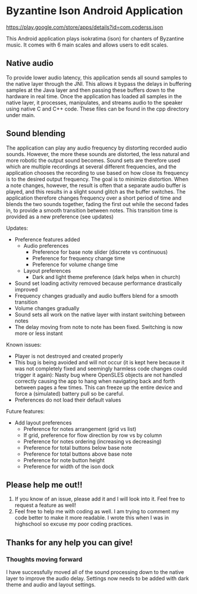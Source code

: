 # Byzantine Ison Android Application
https://play.google.com/store/apps/details?id=com.coderss.ison

This Android application plays isokratima (ison) for chanters of Byzantine music.
It comes with 6 main scales and allows users to edit scales.

## Native audio
To provide lower audio latency, this application sends all sound samples to the native layer through the JNI.
This allows it bypass the delays in buffering samples at the Java layer and then passing these buffers down to the hardware in real time.
Once the application has loaded all samples in the native layer, it processes, manipulates, and streams audio to the speaker using native C and C++ code.
These files can be found in the cpp directory under main.

## Sound blending
The application can play any audio frequency by distorting recorded audio sounds.
However, the more these sounds are distorted, the less natural and more robotic the output sound becomes.
Sound sets are therefore used which are multiple recordings at several different frequencies, and the application chooses the recording to use based on how close its frequency is to the desired output frequency.
The goal is to minimize distortion.
When a note changes, however, the result is often that a separate audio buffer is played, and this results in a slight sound glitch as the buffer switches.
The application therefore changes frequency over a short period of time and blends the two sounds together, fading the first out while the second fades in, to provide a smooth transition between notes.
This transition time is provided as a new preference (see updates)

Updates:
* Preference features added
  * Audio preferences
    * Preference for base note slider (discrete vs continuous)
    * Preference for frequency change time
    * Preference for volume change time
  * Layout preferences
    * Dark and light theme preference (dark helps when in church)
* Sound set loading activity removed because performance drastically improved
* Frequency changes gradually and audio buffers blend for a smooth transition
* Volume changes gradually
* Sound sets all work on the native layer with instant switching between notes
* The delay moving from note to note has been fixed. Switching is now more or less instant

Known issues:
* Player is not destroyed and created properly
* This bug is being avoided and will not occur (it is kept here because it was not completely fixed and seemingly harmless code changes could trigger it again): Nasty bug where OpenSLES objects are not handled correctly causing the app to hang when navigating back and forth between pages a few times. This can freeze up the entire device and force a (simulated) battery pull so be careful.
* Preferences do not load their default values

Future features:
* Add layout preferences
  * Preference for notes arrangement (grid vs list)
  * If grid, preference for flow direction by row vs by column
  * Preference for notes ordering (increasing vs decreasing)
  * Preference for total buttons below base note
  * Preference for total buttons above base note
  * Preference for note button height
  * Preference for width of the ison dock

## Please help me out!!
1. If you know of an issue, please add it and I will look into it. Feel free to request a feature as well!
1. Feel free to help me with coding as well. I am trying to comment my code better to make it more readable. I wrote this when I was in highschool so excuse my poor coding practices.

## Thanks for any help you can give!

### Thoughts moving forward
I have successfully moved all of the sound processing down to the native layer to improve the audio delay. Settings now needs to be added with dark theme and audio and layout settings.
